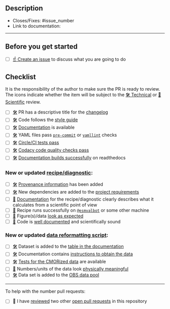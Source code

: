 <!--
    Thank you for contributing to our project!

    Please do not delete this text completely, but read the text below and keep
    items that seem relevant. If in doubt, just keep everything and add your
    own text at the top, a reviewer will update the checklist for you.

    While the checklist is intended to be filled in by the technical and scientific
    reviewers, it is the responsibility of the author of the pull request to make
    sure all items on it are properly implemented.
-->

## Description

<!--
    Describe the idea of your changes here to communicate why we should accept
    this pull request and what problem it solves.

    Before you start, please read our [contribution guidelines](https://docs.esmvaltool.org/en/latest/community/introduction.html).

    Please fill in the GitHub issue that is closed by this pull request, e.g. Closes #1903
-->
- Closes/Fixes: #issue_number
- Link to documentation:

* * *

## Before you get started

<!--
    Please discuss your idea with the development team before getting started,
    to avoid disappointment or unnecessary work later. The way to do this is
    to open a new issue on GitHub.
-->

- [ ] [☝ Create an issue](https://github.com/ESMValGroup/ESMValTool/issues) to discuss what you are going to do

## Checklist

It is the responsibility of the author to make sure the PR is ready to review. The icons indicate whether the item will be subject to the [🛠 Technical][1] or [🧪 Scientific][2] review.

- [ ] [🛠][1] PR has a descriptive title for the [changelog](https://docs.esmvaltool.org/en/latest/community/introduction.html#branches-pull-requests-and-code-review)
- [ ] [🛠][1] Code follows the [style guide](https://docs.esmvaltool.org/en/latest/community/introduction.html#code-style)
- [ ] [🛠][1] [Documentation](https://docs.esmvaltool.org/en/latest/community/introduction.html#documentation) is available
- [ ] [🛠][1] YAML files pass [`pre-commit`](https://docs.esmvaltool.org/en/latest/community/introduction.html#pre-commit) or [`yamllint`](https://docs.esmvaltool.org/en/latest/community/introduction.html#yaml) checks
- [ ] [🛠][1] [Circle/CI tests pass](https://docs.esmvaltool.org/en/latest/community/introduction.html#branches-pull-requests-and-code-review)
- [ ] [🛠][1] [Codacy code quality checks pass]((https://docs.esmvaltool.org/en/latest/community/introduction.html#branches-pull-requests-and-code-review))
- [ ] [🛠][1] [Documentation builds successfully](https://docs.esmvaltool.org/en/latest/community/introduction.html#branches-pull-requests-and-code-review) on readthedocs

### New or updated [recipe/diagnostic](https://docs.esmvaltool.org/en/latest/community/diagnostic.html):

- [ ] [🛠][1] [Provenance information](https://docs.esmvaltool.org/en/latest/community/diagnostic.html#recording-provenance) has been added
- [ ] [🛠][1] New dependencies are added to the [project requirements](https://docs.esmvaltool.org/en/latest/community/diagnostic.html#additional-dependencies)
- [ ] [🧪][2] [Documentation](https://docs.esmvaltool.org/en/latest/community/diagnostic.html#documentation) for the recipe/diagnostic clearly describes what it calculates from a scientific point of view
- [ ] [🧪][2] Recipe runs successfully on [`@esmvalbot`](https://docs.esmvaltool.org/en/latest/community/introduction.html#running-tests) or some other machine
- [ ] [🧪][2] Figure(s)/data [look as expected](https://docs.esmvaltool.org/en/latest/community/review.html#scientific-review)
- [ ] [🧪][2] Code is [well documented](https://docs.esmvaltool.org/en/latest/community/introduction.html#what-should-be-documented) and scientifically sound

### New or updated [data reformatting script](https://docs.esmvaltool.org/en/latest/develop/dataset.html):

- [ ] [🛠][1] Dataset is added to the [table in the documentation](https://docs.esmvaltool.org/en/latest/community/dataset.html#dataset-documentation)
- [ ] [🛠][1] Documentation contains [instructions to obtain the data](https://docs.esmvaltool.org/en/latest/community/dataset.html#dataset-documentation)
- [ ] [🛠][1] [Tests for the CMORized data](https://docs.esmvaltool.org/en/latest/community/dataset.html#dataset-tests) are available
- [ ] [🧪][2] Numbers/units of the data look [physically meaningful](https://docs.esmvaltool.org/en/latest/community/dataset.html#cmorizer-output)
- [ ] [🛠][1] Data set is added to the [OBS data pool](https://docs.esmvaltool.org/en/latest/community/dataset.html#adding-your-dataset-to-the-obs-data-pool)

***

To help with the number pull requests:

- [ ] 🚀 I have [reviewed](https://docs.esmvaltool.org/en/latest/community/review.html#review-of-pull-requests) two other [open pull requests](https://github.com/ESMValGroup/ESMValTool/pulls) in this repository

<!--
If you need help with any of the items on the checklists above, please do not hesitate to ask by commenting in the issue or pull request.
-->

[1]: https://docs.esmvaltool.org/en/latest/community/review.html#technical-review
[2]: https://docs.esmvaltool.org/en/latest/community/review.html#scientific-review
